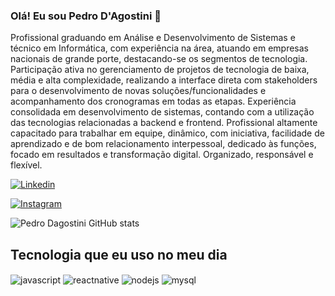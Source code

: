 ### Olá! Eu sou Pedro D'Agostini 👋

Profissional graduando em Análise e Desenvolvimento de Sistemas e técnico em Informática, com experiência na área, atuando em empresas nacionais de grande porte, destacando-se os segmentos de tecnologia. Participação ativa no gerenciamento de projetos de tecnologia de baixa, média e alta complexidade, realizando a interface direta com stakeholders para o desenvolvimento de novas soluções/funcionalidades e acompanhamento dos cronogramas em todas as etapas. Experiência consolidada em desenvolvimento de sistemas, contando com a utilização das tecnologias relacionadas a backend e frontend. Profissional altamente capacitado para trabalhar em equipe, dinâmico, com iniciativa, facilidade de aprendizado e de bom relacionamento interpessoal, dedicado às funções, focado em resultados e transformação digital. Organizado, responsável e flexível. 

[![Linkedin](https://img.shields.io/badge/LinkedIn-0077B5?style=for-the-badge&logo=linkedin&logoColor=white)](https://www.linkedin.com/in/pedro-dagostini/)

[![Instagram](https://img.shields.io/badge/Instagram-E4405F?style=for-the-badge&logo=instagram&logoColor=white)](https://www.instagram.com/devdagostini/)

![Pedro Dagostini GitHub stats](https://github-readme-stats.vercel.app/api?username=Dagostini01&show_icons=true&theme=onedark)

## Tecnologia que eu uso no meu dia

<div style="display: inline_block">
    <img align="center" alt="javascript" src="https://img.shields.io/badge/JavaScript-F7DF1E?style=for-the-badge&logo=javascript&logoColor=black"></img>
    <img align="center" alt="reactnative" src="https://img.shields.io/badge/React_Native-20232A?style=for-the-badge&logo=react&logoColor=61DAFB"></img>
    <img align="center" alt="nodejs" src="https://img.shields.io/badge/Node.js-43853D?style=for-the-badge&logo=node.js&logoColor=white"></img>
    <img align="center" alt="mysql" src="https://img.shields.io/badge/MySQL-00000F?style=for-the-badge&logo=mysql&logoColor=white"></img>
</div>
